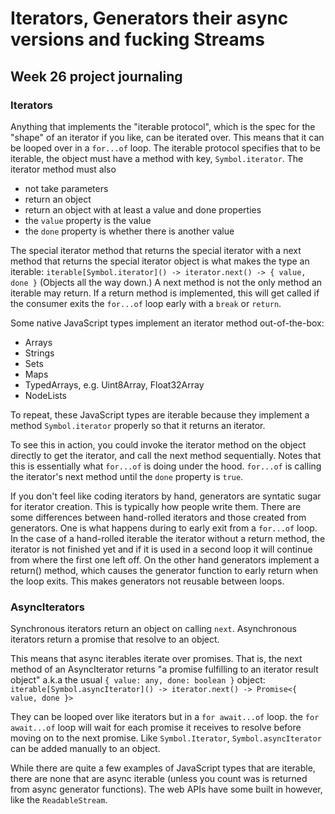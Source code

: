 # Iterators, Generators their async versions and fucking Streams

## Week 26 project journaling

### Iterators

Anything that implements the "iterable protocol", which is the spec for the "shape" of an iterator if you like, can be iterated over.
This means that it can be looped over in a `for...of` loop.
The iterable protocol specifies that to be iterable, the object must have a method with key, `Symbol.iterator`.
The iterator method must also

- not take parameters
- return an object
- return an object with at least a value and done properties
- the `value` property is the value
- the `done` property is whether there is another value

The special iterator method that returns the special iterator with a next method that returns the special iterator object is what makes the type an iterable:
`iterable[Symbol.iterator]() -> iterator.next() -> { value, done }`
(Objects all the way down.)
A next method is not the only method an iterable may return.
If a return method is implemented, this will get called if the consumer exits the `for...of` loop early with a `break` or `return`.

Some native JavaScript types implement an iterator method out-of-the-box:

- Arrays
- Strings
- Sets
- Maps
- TypedArrays, e.g. Uint8Array, Float32Array
- NodeLists

To repeat, these JavaScript types are iterable because they implement a method `Symbol.iterator` properly so that it returns an iterator.

To see this in action, you could invoke the iterator method on the object directly to get the iterator, and call the next method sequentially.
Notes that this is essentially what `for...of` is doing under the hood.
`for...of` is calling the iterator's next method until the `done` property is `true`.

If you don't feel like coding iterators by hand, generators are syntatic sugar for iterator creation.
This is typically how people write them.
There are some differences between hand-rolled iterators and those created from generators.
One is what happens during to early exit from a `for...of` loop.
In the case of a hand-rolled iterable the iterator without a return method, the iterator is not finished yet and if it is used in a second loop it will continue from where the first one left off.
On the other hand generators implement a return() method, which causes the generator function to early return when the loop exits.
This makes generators not reusable between loops.

### AsyncIterators

Synchronous iterators return an object on calling `next`.
Asynchronous iterators return a promise that resolve to an object.

This means that async iterables iterate over promises.
That is, the next method of an AsyncIterator returns "a promise fulfilling to an iterator result object" a.k.a the usual `{ value: any, done: boolean }` object:
`iterable[Symbol.asyncIterator]() -> iterator.next() -> Promise<{ value, done }>`

They can be looped over like iterators but in a `for await...of` loop.
the `for await...of` loop will wait for each promise it receives to resolve before moving on to the next promise.
Like `Symbol.Iterator`, `Symbol.asyncIterator` can be added manually to an object.

While there are quite a few examples of JavaScript types that are iterable, there are none that are async iterable (unless you count was is returned from async generator functions).
The web APIs have some built in however, like the `ReadableStream`.
